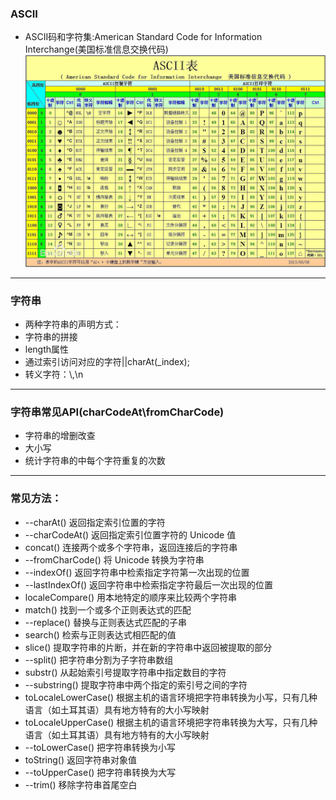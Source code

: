 ### ASCII
* ASCII码和字符集:American Standard Code for Information Interchange(美国标准信息交换代码)
![img](images/ASCII.jpg)
---
### 字符串
* 两种字符串的声明方式：
* 字符串的拼接
* length属性
* 通过索引访问对应的字符||charAt(_index);
* 转义字符：\\,\n
---
### 字符串常见API(charCodeAt\fromCharCode\)
* 字符串的增删改查
* 大小写
* 统计字符串的中每个字符重复的次数
---
### 常见方法：
* --charAt()	返回指定索引位置的字符
* --charCodeAt()	返回指定索引位置字符的 Unicode 值
* concat()	连接两个或多个字符串，返回连接后的字符串
* --fromCharCode()	将 Unicode 转换为字符串
* --indexOf()	返回字符串中检索指定字符第一次出现的位置
* --lastIndexOf()	返回字符串中检索指定字符最后一次出现的位置
* localeCompare()	用本地特定的顺序来比较两个字符串
* match()	找到一个或多个正则表达式的匹配
* --replace()	替换与正则表达式匹配的子串
* search()	检索与正则表达式相匹配的值
* slice()	提取字符串的片断，并在新的字符串中返回被提取的部分
* --split()	把字符串分割为子字符串数组
* substr()	从起始索引号提取字符串中指定数目的字符
* --substring()	提取字符串中两个指定的索引号之间的字符
* toLocaleLowerCase()	根据主机的语言环境把字符串转换为小写，只有几种语言（如土耳其语）具有地方特有的大小写映射
* toLocaleUpperCase()	根据主机的语言环境把字符串转换为大写，只有几种语言（如土耳其语）具有地方特有的大小写映射
* --toLowerCase()	把字符串转换为小写
* toString()	返回字符串对象值
* --toUpperCase()	把字符串转换为大写
* --trim()	移除字符串首尾空白
